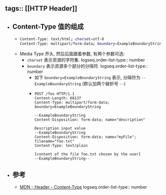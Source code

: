 tags:: [[HTTP Header]]
---

- ## Content-Type 值的组成
	- ``` sh
	  Content-Type: text/html; charset=utf-8
	  Content-Type: multipart/form-data; boundary=ExampleBoundaryString
	  ```
	- Media Type 开头, 然后后面跟着参数, 有两个参数可选:
		- `charset` 表示资源的字符集.
		  logseq.order-list-type:: number
		- `boundary` 表示资源多个部分的分隔符.
		  logseq.order-list-type:: number
			- 如下 `boundary=ExampleBoundaryString` 表示, 分隔符为 `--ExampleBoundaryString` (默认加两个破折号 `--`)
			- ``` 
			  POST /foo HTTP/1.1
			  Content-Length: 68137
			  Content-Type: multipart/form-data; boundary=ExampleBoundaryString
			  
			  --ExampleBoundaryString
			  Content-Disposition: form-data; name="description"
			  
			  Description input value
			  --ExampleBoundaryString
			  Content-Disposition: form-data; name="myFile"; filename="foo.txt"
			  Content-Type: text/plain
			  
			  [content of the file foo.txt chosen by the user]
			  --ExampleBoundaryString--
			  ```
- ## 参考
	- [MDN - Header - Content-Type](https://developer.mozilla.org/en-US/docs/Web/HTTP/Reference/Headers/Content-Type)
	  logseq.order-list-type:: number